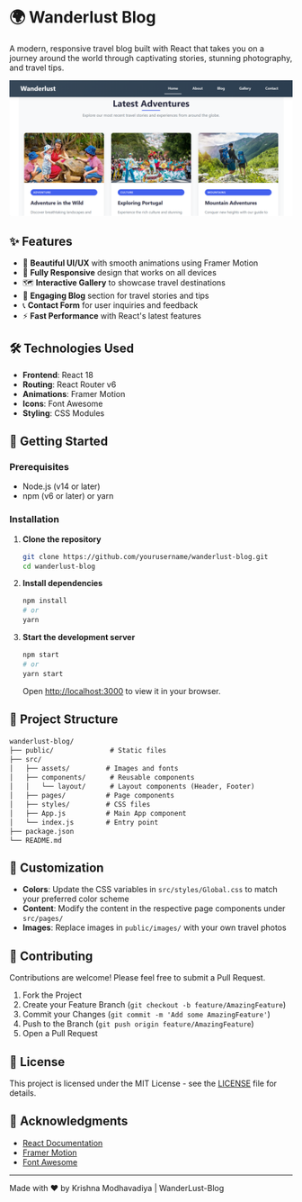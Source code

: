 # 🌍 Wanderlust Blog

A modern, responsive travel blog built with React that takes you on a journey around the world through captivating stories, stunning photography, and travel tips.

![logo](https://github.com/krishnamodhavadiya/wanderlust-blog/blob/main/wanderlust.png)

## ✨ Features

- 🌟 **Beautiful UI/UX** with smooth animations using Framer Motion
- 📱 **Fully Responsive** design that works on all devices
- 🗺️ **Interactive Gallery** to showcase travel destinations
- 📝 **Engaging Blog** section for travel stories and tips
- 📞 **Contact Form** for user inquiries and feedback
- ⚡ **Fast Performance** with React's latest features

## 🛠️ Technologies Used

- **Frontend**: React 18
- **Routing**: React Router v6
- **Animations**: Framer Motion
- **Icons**: Font Awesome
- **Styling**: CSS Modules

## 🚀 Getting Started

### Prerequisites

- Node.js (v14 or later)
- npm (v6 or later) or yarn

### Installation

1. **Clone the repository**
   ```bash
   git clone https://github.com/yourusername/wanderlust-blog.git
   cd wanderlust-blog
   ```

2. **Install dependencies**
   ```bash
   npm install
   # or
   yarn
   ```

3. **Start the development server**
   ```bash
   npm start
   # or
   yarn start
   ```
   Open [http://localhost:3000](http://localhost:3000) to view it in your browser.

## 📂 Project Structure

```
wanderlust-blog/
├── public/              # Static files
├── src/
│   ├── assets/         # Images and fonts
│   ├── components/      # Reusable components
│   │   └── layout/      # Layout components (Header, Footer)
│   ├── pages/          # Page components
│   ├── styles/         # CSS files
│   ├── App.js          # Main App component
│   └── index.js        # Entry point
├── package.json
└── README.md
```

## 🎨 Customization

- **Colors**: Update the CSS variables in `src/styles/Global.css` to match your preferred color scheme
- **Content**: Modify the content in the respective page components under `src/pages/`
- **Images**: Replace images in `public/images/` with your own travel photos

## 📝 Contributing

Contributions are welcome! Please feel free to submit a Pull Request.

1. Fork the Project
2. Create your Feature Branch (`git checkout -b feature/AmazingFeature`)
3. Commit your Changes (`git commit -m 'Add some AmazingFeature'`)
4. Push to the Branch (`git push origin feature/AmazingFeature`)
5. Open a Pull Request

## 📄 License

This project is licensed under the MIT License - see the [LICENSE](LICENSE) file for details.

## 🙏 Acknowledgments

- [React Documentation](https://reactjs.org/)
- [Framer Motion](https://www.framer.com/motion/)
- [Font Awesome](https://fontawesome.com/)

---

Made with ❤️ by Krishna Modhavadiya | WanderLust-Blog
